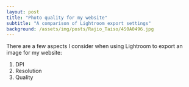 ```yaml
---
layout: post
title: "Photo quality for my website"
subtitle: "A comparison of Lightroom export settings"
background: /assets/img/posts/Rajio_Taiso/4S0A0496.jpg
---
```


There are a few aspects I consider when using Lightroom to export an image for my website:
1. DPI
2. Resolution
3. Quality

